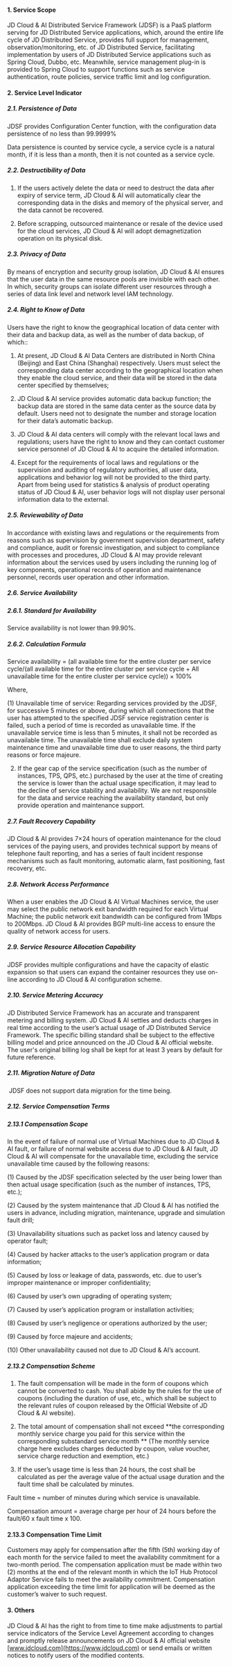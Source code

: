 #### 1. **Service Scope**

JD Cloud & AI Distributed Service Framework (JDSF) is a PaaS platform serving for JD Distributed Service applications, which, around the entire life cycle of JD Distributed Service, provides full support for management, observation/monitoring, etc. of JD Distributed Service, facilitating implementation by users of JD Distributed Service applications such as Spring Cloud, Dubbo, etc. Meanwhile, service management plug-in is provided to Spring Cloud to support functions such as service authentication, route policies, service traffic limit and log configuration.

 

#### 2. **Service Level Indicator**

##### 2.1. **Persistence of Data**

JDSF provides Configuration Center function, with the configuration data persistence of no less than 99.9999%

Data persistence is counted by service cycle, a service cycle is a natural month, if it is less than a month, then it is not counted as a service cycle.

##### 2.2. **Destructibility of Data**

1) If the users actively delete the data or need to destruct the data after expiry of service term, JD Cloud & AI will automatically clear the corresponding data in the disks and memory of the physical server, and the data cannot be recovered.

2) Before scrapping, outsourced maintenance or resale of the device used for the cloud services, JD Cloud & AI will adopt demagnetization operation on its physical disk.

##### 2.3. **Privacy of Data**

By means of encryption and security group isolation, JD Cloud & AI ensures that the user data in the same resource pools are invisible with each other. In which, security groups can isolate different user resources through a series of data link level and network level IAM technology. 

##### 2.4. **Right to Know of Data** 

Users have the right to know the geographical location of data center with their data and backup data, as well as the number of data backup, of which::

1) At present, JD Cloud & AI Data Centers are distributed in North China (Beijing) and East China (Shanghai) respectively. Users must select the corresponding data center according to the geographical location when they enable the cloud service, and their data will be stored in the data center specified by themselves;

2) JD Cloud & AI service provides automatic data backup function; the backup data are stored in the same data center as the source data by default. Users need not to designate the number and storage location for their data’s automatic backup.

3) JD Cloud & AI data centers will comply with the relevant local laws and regulations; users have the right to know and they can contact customer service personnel of JD Cloud & AI to acquire the detailed information.

4) Except for the requirements of local laws and regulations or the supervision and auditing of regulatory authorities, all user data, applications and behavior log will not be provided to the third party. Apart from being used for statistics & analysis of product operating status of JD Cloud & AI, user behavior logs will not display user personal information data to the external.

##### 2.5. **Reviewability of Data**

In accordance with existing laws and regulations or the requirements from reasons such as supervision by government supervision department, safety and compliance, audit or forensic investigation, and subject to compliance with processes and procedures, JD Cloud & AI may provide relevant information about the services used by users including the running log of key components, operational records of operation and maintenance personnel, records user operation and other information.

##### 2.6. **Service Availability**

##### 2.6.1. **Standard for Availability**

Service availability is not lower than 99.90%.

##### 2.6.2. **Calculation Formula**

Service availability = (all available time for the entire cluster per service cycle/(all available time for the entire cluster per service cycle + All unavailable time for the entire cluster per service cycle)) × 100%  

Where,

(1) Unavailable time of service: Regarding services provided by the JDSF, for successive 5 minutes or above, during which all connections that the user has attempted to the specified JDSF service registration center is failed, such a period of time is recorded as unavailable time. If the unavailable service time is less than 5 minutes, it shall not be recorded as unavailable time. The unavailable time shall exclude daily system maintenance time and unavailable time due to user reasons, the third party reasons or force majeure. 

2) If the gear cap of the service specification (such as the number of instances, TPS, QPS, etc.) purchased by the user at the time of creating the service is lower than the actual usage specification, it may lead to the decline of service stability and availability. We are not responsible for the data and service reaching the availability standard, but only provide operation and maintenance support. 

##### 2.7. **Fault Recovery Capability**

JD Cloud & AI provides 7×24 hours of operation maintenance for the cloud services of the paying users, and provides technical support by means of telephone fault reporting, and has a series of fault incident response mechanisms such as fault monitoring, automatic alarm, fast positioning, fast recovery, etc. 

##### 2.8. **Network Access Performance**

When a user enables the JD Cloud & AI Virtual Machines service, the user may select the public network exit bandwidth required for each Virtual Machine; the public network exit bandwidth can be configured from 1Mbps to 200Mbps. JD Cloud & AI provides BGP multi-line access to ensure the quality of network access for users.

##### 2.9. **Service Resource Allocation Capability**

JDSF provides multiple configurations and have the capacity of elastic expansion so that users can expand the container resources they use on-line according to JD Cloud & AI configuration scheme. 

##### 2.10. **Service Metering Accuracy** 

JD Distributed Service Framework has an accurate and transparent metering and billing system. JD Cloud & AI settles and deducts charges in real time according to the user’s actual usage of JD Distributed Service Framework. The specific billing standard shall be subject to the effective billing model and price announced on the JD Cloud & AI official website. The user's original billing log shall be kept for at least 3 years by default for future reference.

##### 2.11. **Migration Nature of Data**

​	JDSF does not support data migration for the time being. 

##### 2.12. **Service Compensation Terms**

##### 2.13.1 **Compensation Scope**

In the event of failure of normal use of Virtual Machines due to JD Cloud & AI fault, or failure of normal website access due to JD Cloud & AI fault, JD Cloud & AI will compensate for the unavailable time, excluding the service unavailable time caused by the following reasons:

(1) Caused by the JDSF specification selected by the user being lower than then actual usage specification (such as the number of instances, TPS, etc.);

(2) Caused by the system maintenance that JD Cloud & AI has notified the users in advance, including migration, maintenance, upgrade and simulation fault drill;

(3) Unavailability situations such as packet loss and latency caused by operator fault;

(4) Caused by hacker attacks to the user’s application program or data information;

(5) Caused by loss or leakage of data, passwords, etc. due to user’s improper maintenance or improper confidentiality;

(6) Caused by user’s own upgrading of operating system;

(7) Caused by user’s application program or installation activities;

(8) Caused by user’s negligence or operations authorized by the user;

(9) Caused by force majeure and accidents;

(10) Other unavailability caused not due to JD Cloud & AI’s account.
 

##### 2.13.2 **Compensation Scheme**

1) The fault compensation will be made in the form of coupons which cannot be converted to cash. You shall abide by the rules for the use of coupons (including the duration of use, etc., which shall be subject to the relevant rules of coupon released by the Official Website of JD Cloud & AI website).

2) The total amount of compensation shall not exceed **the corresponding monthly service charge you paid for this service within the corresponding substandard service month ** (The monthly service charge here excludes charges deducted by coupon, value voucher, service charge reduction and exemption, etc.)

3) If the user’s usage time is less than 24 hours, the cost shall be calculated as per the average value of the actual usage duration and the fault time shall be calculated by minutes. 

Fault time = number of minutes during which service is unavailable.

Compensation amount = average charge per hour of 24 hours before the fault/60 x fault time x 100. 

#### 2.13.3 **Compensation Time Limit**

Customers may apply for compensation after the fifth (5th) working day of each month for the service failed to meet the availability commitment for a two-month period. The compensation application must be made within two (2) months at the end of the relevant month in which the IoT Hub Protocol Adaptor Service fails to meet the availability commitment. Compensation application exceeding the time limit for application will be deemed as the customer’s waiver to such request. 

#### **3. Others**

JD Cloud & AI has the right to from time to time make adjustments to partial service indicators of the Service Level Agreement according to changes and promptly release announcements on JD Cloud & AI official website [www.jdcloud.com](https://www.jdcloud.com) or send emails or written notices to notify users of the modified contents.
 
